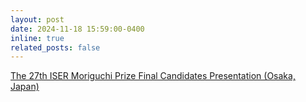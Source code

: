 ```yaml
---
layout: post
date: 2024-11-18 15:59:00-0400
inline: true
related_posts: false
---
```


[The 27th ISER Moriguchi Prize Final Candidates Presentation (Osaka, Japan)](https://www.iser.osaka-u.ac.jp/moriguchi/moriguchi_en.html)